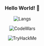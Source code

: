 

<div align="center"> 

### Hello World! 👋


  
![Langs](https://github-readme-stats.vercel.app/api/top-langs/?username=Adekri&theme=dark)

![CodeWars](https://www.codewars.com/users/Adekri/badges/small)

<img src="https://tryhackme-badges.s3.amazonaws.com/Adekri.png?4" alt="TryHackMe">

</div> 

